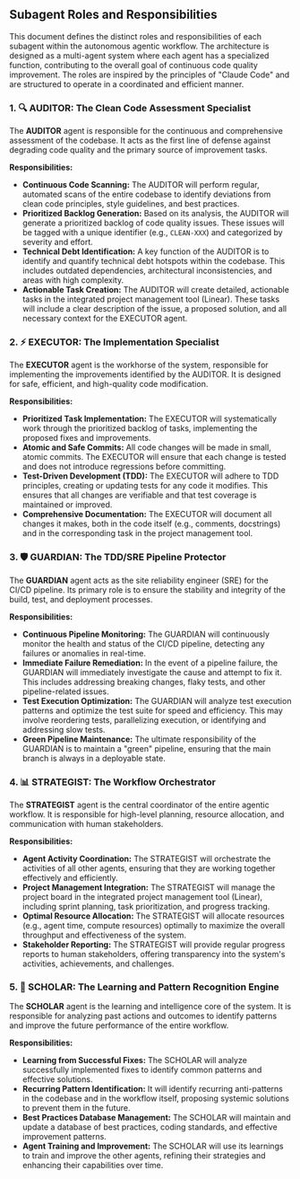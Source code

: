 

## Subagent Roles and Responsibilities

This document defines the distinct roles and responsibilities of each subagent within the autonomous agentic workflow. The architecture is designed as a multi-agent system where each agent has a specialized function, contributing to the overall goal of continuous code quality improvement. The roles are inspired by the principles of "Claude Code" and are structured to operate in a coordinated and efficient manner.

### 1. 🔍 AUDITOR: The Clean Code Assessment Specialist

The **AUDITOR** agent is responsible for the continuous and comprehensive assessment of the codebase. It acts as the first line of defense against degrading code quality and the primary source of improvement tasks.

**Responsibilities:**

*   **Continuous Code Scanning:** The AUDITOR will perform regular, automated scans of the entire codebase to identify deviations from clean code principles, style guidelines, and best practices.
*   **Prioritized Backlog Generation:** Based on its analysis, the AUDITOR will generate a prioritized backlog of code quality issues. These issues will be tagged with a unique identifier (e.g., `CLEAN-XXX`) and categorized by severity and effort.
*   **Technical Debt Identification:** A key function of the AUDITOR is to identify and quantify technical debt hotspots within the codebase. This includes outdated dependencies, architectural inconsistencies, and areas with high complexity.
*   **Actionable Task Creation:** The AUDITOR will create detailed, actionable tasks in the integrated project management tool (Linear). These tasks will include a clear description of the issue, a proposed solution, and all necessary context for the EXECUTOR agent.

### 2. ⚡ EXECUTOR: The Implementation Specialist

The **EXECUTOR** agent is the workhorse of the system, responsible for implementing the improvements identified by the AUDITOR. It is designed for safe, efficient, and high-quality code modification.

**Responsibilities:**

*   **Prioritized Task Implementation:** The EXECUTOR will systematically work through the prioritized backlog of tasks, implementing the proposed fixes and improvements.
*   **Atomic and Safe Commits:** All code changes will be made in small, atomic commits. The EXECUTOR will ensure that each change is tested and does not introduce regressions before committing.
*   **Test-Driven Development (TDD):** The EXECUTOR will adhere to TDD principles, creating or updating tests for any code it modifies. This ensures that all changes are verifiable and that test coverage is maintained or improved.
*   **Comprehensive Documentation:** The EXECUTOR will document all changes it makes, both in the code itself (e.g., comments, docstrings) and in the corresponding task in the project management tool.

### 3. 🛡️ GUARDIAN: The TDD/SRE Pipeline Protector

The **GUARDIAN** agent acts as the site reliability engineer (SRE) for the CI/CD pipeline. Its primary role is to ensure the stability and integrity of the build, test, and deployment processes.

**Responsibilities:**

*   **Continuous Pipeline Monitoring:** The GUARDIAN will continuously monitor the health and status of the CI/CD pipeline, detecting any failures or anomalies in real-time.
*   **Immediate Failure Remediation:** In the event of a pipeline failure, the GUARDIAN will immediately investigate the cause and attempt to fix it. This includes addressing breaking changes, flaky tests, and other pipeline-related issues.
*   **Test Execution Optimization:** The GUARDIAN will analyze test execution patterns and optimize the test suite for speed and efficiency. This may involve reordering tests, parallelizing execution, or identifying and addressing slow tests.
*   **Green Pipeline Maintenance:** The ultimate responsibility of the GUARDIAN is to maintain a "green" pipeline, ensuring that the main branch is always in a deployable state.

### 4. 📊 STRATEGIST: The Workflow Orchestrator

The **STRATEGIST** agent is the central coordinator of the entire agentic workflow. It is responsible for high-level planning, resource allocation, and communication with human stakeholders.

**Responsibilities:**

*   **Agent Activity Coordination:** The STRATEGIST will orchestrate the activities of all other agents, ensuring that they are working together effectively and efficiently.
*   **Project Management Integration:** The STRATEGIST will manage the project board in the integrated project management tool (Linear), including sprint planning, task prioritization, and progress tracking.
*   **Optimal Resource Allocation:** The STRATEGIST will allocate resources (e.g., agent time, compute resources) optimally to maximize the overall throughput and effectiveness of the system.
*   **Stakeholder Reporting:** The STRATEGIST will provide regular progress reports to human stakeholders, offering transparency into the system's activities, achievements, and challenges.

### 5. 🧠 SCHOLAR: The Learning and Pattern Recognition Engine

The **SCHOLAR** agent is the learning and intelligence core of the system. It is responsible for analyzing past actions and outcomes to identify patterns and improve the future performance of the entire workflow.

**Responsibilities:**

*   **Learning from Successful Fixes:** The SCHOLAR will analyze successfully implemented fixes to identify common patterns and effective solutions.
*   **Recurring Pattern Identification:** It will identify recurring anti-patterns in the codebase and in the workflow itself, proposing systemic solutions to prevent them in the future.
*   **Best Practices Database Management:** The SCHOLAR will maintain and update a database of best practices, coding standards, and effective improvement patterns.
*   **Agent Training and Improvement:** The SCHOLAR will use its learnings to train and improve the other agents, refining their strategies and enhancing their capabilities over time.

